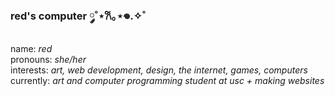 ### red's computer  ༘˚⋆𐙚｡⋆𖦹.✧˚
name: *red*  
pronouns: *she/her*  
interests: *art, web development, design, the internet, games, computers*  
currently: *art and computer programming student at usc + making websites*

<!--
**willow-red/willow-red** is a ✨ _special_ ✨ repository because its `README.md` (this file) appears on your GitHub profile.

Here are some ideas to get you started:

- 🔭 I’m currently working on ...
- 🌱 I’m currently learning ...
- 👯 I’m looking to collaborate on ...
- 🤔 I’m looking for help with ...
- 💬 Ask me about ...
- 📫 How to reach me: ...
- 😄 Pronouns: ...
- ⚡ Fun fact: ...
-->
